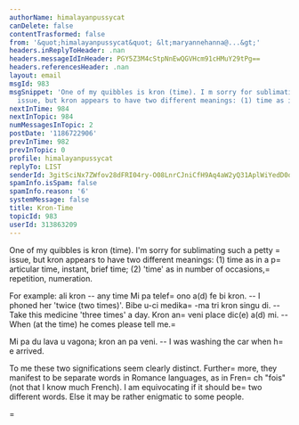 ```yaml
---
authorName: himalayanpussycat
canDelete: false
contentTrasformed: false
from: '&quot;himalayanpussycat&quot; &lt;maryannehanna@...&gt;'
headers.inReplyToHeader: .nan
headers.messageIdInHeader: PGY5Z3M4cStpNnEwQGVHcm91cHMuY29tPg==
headers.referencesHeader: .nan
layout: email
msgId: 983
msgSnippet: 'One of my quibbles is kron (time). I m sorry for sublimating such a petty
  issue, but kron appears to have two different meanings: (1) time as in a particular'
nextInTime: 984
nextInTopic: 984
numMessagesInTopic: 2
postDate: '1186722906'
prevInTime: 982
prevInTopic: 0
profile: himalayanpussycat
replyTo: LIST
senderId: 3gitSciNx7ZWfov28dFRI04ry-O08LnrCJniCfH9Aq4aW2yQ31AplWiYedD0oa2L_ol9V0HyRNj2DP2Kr04lkhSwCJUFzSj9x71elBBVrJPaiFtMlDc
spamInfo.isSpam: false
spamInfo.reason: '6'
systemMessage: false
title: Kron-Time
topicId: 983
userId: 313863209
---
```


One of my quibbles is kron (time). I'm sorry for sublimating such a 
petty =
issue, but kron appears to have two different meanings: 
(1) time as in a p=
articular time, instant, brief time; 
(2) 'time' as in number of occasions,=
 repetition, numeration. 
 
For example: 
ali kron -- any time 
Mi pa telef=
ono a(d) fe bi kron. -- I phoned her 'twice (two times)'. 
Bibe u-ci medika=
-ma tri kron singu di. -- Take this medicine 'three 
times' a day. 
Kron an=
 veni place dic(e) a(d) mi. -- When (at the time) he comes 
please tell me.=
 
Mi pa du lava u vagona; kron an pa veni. -- I was washing the car 
when h=
e arrived. 
 
To me these two significations seem clearly distinct. Further=
more, 
they manifest to be separate words in Romance languages, as in 
Fren=
ch "fois" (not that I know much French). I am equivocating if it 
should be=
 two different words. Else it may be rather enigmatic to 
some people. 
 

=

